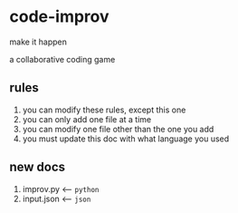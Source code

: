 # code-improv
make it happen

a collaborative coding game

## rules
1. you can modify these rules, except this one
2. you can only add one file at a time
3. you can modify one file other than the one you add
4. you must update this doc with what language you used

## new docs
1. improv.py <-- `python`
2. input.json <-- `json`

